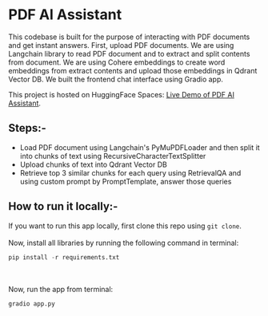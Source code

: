 # PDF AI Assistant
This codebase is built for the purpose of interacting with PDF documents and get instant answers.
First, upload PDF documents. We are using Langchain library to read PDF document and to extract and split contents from document.
We are using Cohere embeddings to create word embeddings from extract contents and upload those embeddings in Qdrant Vector DB.
We built the frontend chat interface using Gradio app.

This project is hosted on HuggingFace Spaces: [Live Demo of PDF AI Assistant](https://huggingface.co/spaces/heliosbrahma/ai-pdf-assistant).

## Steps:-
- Load PDF document using Langchain's PyMuPDFLoader and then split it into chunks of text using RecursiveCharacterTextSplitter
- Upload chunks of text into Qdrant Vector DB
- Retrieve top 3 similar chunks for each query using RetrievalQA and using custom prompt by PromptTemplate, answer those queries

## How to run it locally:-
If you want to run this app locally, first clone this repo using `git clone`.<br><br>
Now, install all libraries by running the following command in terminal:<br>
```python
pip install -r requirements.txt
```
<br><br>
Now, run the app from terminal:<br>
```python
gradio app.py
```
